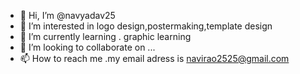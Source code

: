 - 👋 Hi, I’m @navyadav25
- 👀 I’m interested in logo design,postermaking,template design 
- 🌱 I’m currently learning . graphic learning
- 💞️ I’m looking to collaborate on ...
- 📫 How to reach me .my email adress is navirao2525@gmail.com

<!---
navyadav25/navyadav25 is a ✨ special ✨ repository because its `README.md` (this file) appears on your GitHub profile.
You can click the Preview link to take a look at your changes.
--->
